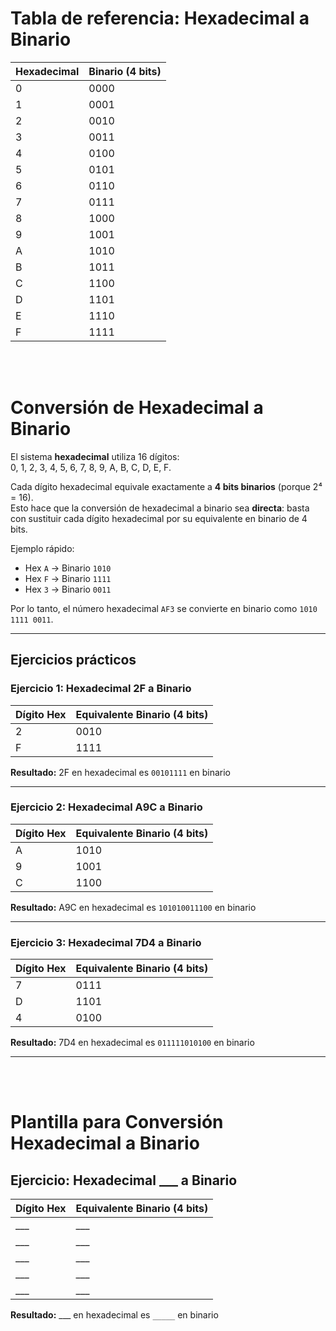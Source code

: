 # Tabla de referencia: Hexadecimal a Binario

| Hexadecimal | Binario (4 bits) |
|-------------|------------------|
| 0           | 0000             |
| 1           | 0001             |
| 2           | 0010             |
| 3           | 0011             |
| 4           | 0100             |
| 5           | 0101             |
| 6           | 0110             |
| 7           | 0111             |
| 8           | 1000             |
| 9           | 1001             |
| A           | 1010             |
| B           | 1011             |
| C           | 1100             |
| D           | 1101             |
| E           | 1110             |
| F           | 1111             |


<br>
<br>


# Conversión de Hexadecimal a Binario

El sistema **hexadecimal** utiliza 16 dígitos:  
0, 1, 2, 3, 4, 5, 6, 7, 8, 9, A, B, C, D, E, F.  

Cada dígito hexadecimal equivale exactamente a **4 bits binarios** (porque 2⁴ = 16).  
Esto hace que la conversión de hexadecimal a binario sea **directa**: basta con sustituir cada dígito hexadecimal por su equivalente en binario de 4 bits.

Ejemplo rápido:  
- Hex `A` → Binario `1010`  
- Hex `F` → Binario `1111`  
- Hex `3` → Binario `0011`  

Por lo tanto, el número hexadecimal `AF3` se convierte en binario como `1010 1111 0011`.

---

## Ejercicios prácticos

### Ejercicio 1: Hexadecimal 2F a Binario

| Dígito Hex | Equivalente Binario (4 bits) |
|------------|-------------------------------|
| 2          | 0010                          |
| F          | 1111                          |

**Resultado:** 2F en hexadecimal es `00101111` en binario

---

### Ejercicio 2: Hexadecimal A9C a Binario

| Dígito Hex | Equivalente Binario (4 bits) |
|------------|-------------------------------|
| A          | 1010                          |
| 9          | 1001                          |
| C          | 1100                          |

**Resultado:** A9C en hexadecimal es `101010011100` en binario

---

### Ejercicio 3: Hexadecimal 7D4 a Binario

| Dígito Hex | Equivalente Binario (4 bits) |
|------------|-------------------------------|
| 7          | 0111                          |
| D          | 1101                          |
| 4          | 0100                          |

**Resultado:** 7D4 en hexadecimal es `011111010100` en binario


---

<br>
<br>

# Plantilla para Conversión Hexadecimal a Binario

## Ejercicio: Hexadecimal ___ a Binario

| Dígito Hex | Equivalente Binario (4 bits) |
|------------|-------------------------------|
| ___        | ___                           |
| ___        | ___                           |
| ___        | ___                           |
| ___        | ___                           |
| ___        | ___                           |

**Resultado:** ___ en hexadecimal es `_____` en binario